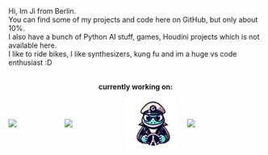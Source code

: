 <div align="center">
 <div style="display: flex; flex-direction: column; align-items: center;">

  <div align="left" >
      Hi, Im Ji from Berlin. <br>You can find some of my projects and code here on GitHub, but only about 10%. <br> I also have a bunch of Python AI stuff, games, Houdini projects which is not available here.<br> I like to ride bikes, I like synthesizers, kung fu and im a huge vs code enthusiast :D
    </div></div>
 </div>
</div>
<br>
<div align="center">

 **currently working on:**
</div>
<div align="center">
 <div style="display: flex; justify-content: space-between; align-items: center;">
    <img src="https://github.com/ji-soft/kubyplexer/blob/main/images/kubyplexernobg.jpg?raw=true" width="90" />
    <img src="https://github.com/ji-soft/ji_ui/blob/master/images/ji_ui_mascot_3.png?raw=true" width="100" />
    <img src="https://github.com/ji-podhead/protobuffctl/blob/main/docs/protobuffctl.png?raw=true" width="100" />
      <img src="https://github.com/ji-soft/ji-soft/blob/main/result1709804787-ezgif.com-resize.gif?raw=true" object-fit="contain" align="right" width="150" />
 </div>
</div>


